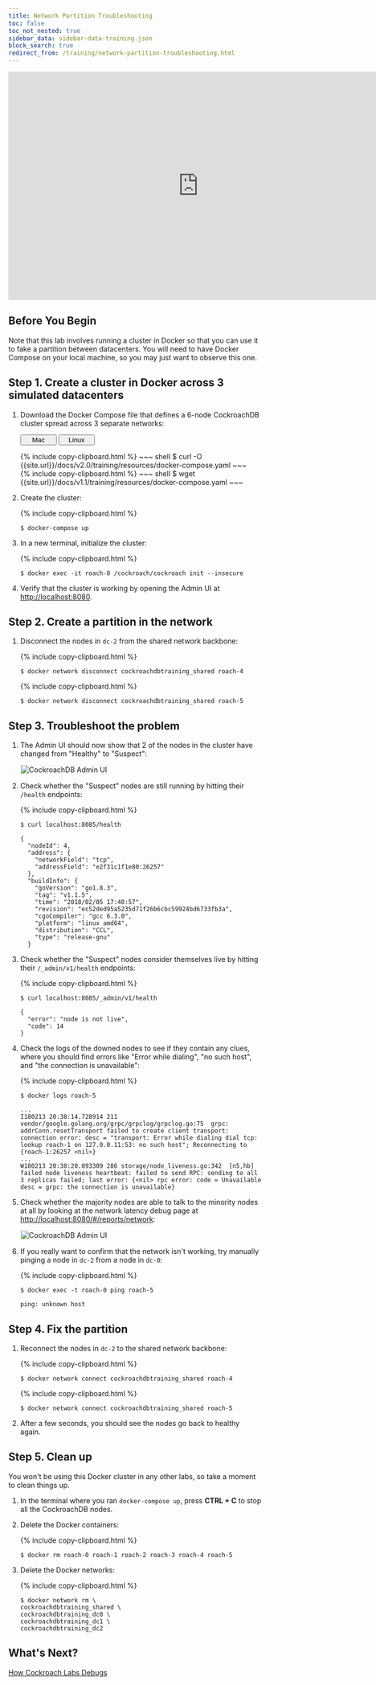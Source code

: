 ```yaml
---
title: Network Partition Troubleshooting
toc: false
toc_not_nested: true
sidebar_data: sidebar-data-training.json
block_search: true
redirect_from: /training/network-partition-troubleshooting.html
---
```


<iframe src="https://docs.google.com/presentation/d/e/2PACX-1vRGqsJXtK3qaCx7c5DC7R17ngFgsBPUGDUC1saTsLwlhaS8UAZN9_deuWHH0IvG97Pk9ahMhGktR42n/embed?start=false&loop=false" frameborder="0" width="756" height="454" allowfullscreen="true" mozallowfullscreen="true" webkitallowfullscreen="true"></iframe>

<style>
  #toc ul:before {
    content: "Hands-on Lab"
  }
</style>
<div id="toc"></div>

## Before You Begin

Note that this lab involves running a cluster in Docker so that you can use it to fake a partition between datacenters. You will need to have Docker Compose on your local machine, so you may just want to observe this one.

## Step 1. Create a cluster in Docker across 3 simulated datacenters

1. Download the Docker Compose file that defines a 6-node CockroachDB cluster spread across 3 separate networks:

    <div class="filters clearfix">
      <button style="width: 15%" class="filter-button" data-scope="mac">Mac</button>
      <button style="width: 15%" class="filter-button" data-scope="linux">Linux</button>
    </div>
    <p></p>

    <div class="filter-content" markdown="1" data-scope="mac">
    {% include copy-clipboard.html %}
    ~~~ shell
    $ curl -O {{site.url}}/docs/v2.0/training/resources/docker-compose.yaml
    ~~~
    </div>

    <div class="filter-content" markdown="1" data-scope="linux">
    {% include copy-clipboard.html %}
    ~~~ shell
    $ wget {{site.url}}/docs/v1.1/training/resources/docker-compose.yaml
    ~~~
    </div>

2. Create the cluster:

    {% include copy-clipboard.html %}
    ~~~ shell
    $ docker-compose up
    ~~~~

3. In a new terminal, initialize the cluster:

    {% include copy-clipboard.html %}
    ~~~ shell
    $ docker exec -it roach-0 /cockroach/cockroach init --insecure
    ~~~~

4. Verify that the cluster is working by opening the Admin UI at <a href="http://localhost:8080" data-proofer-ignore>http://localhost:8080</a>.

## Step 2. Create a partition in the network

1. Disconnect the nodes in `dc-2` from the shared network backbone:

    {% include copy-clipboard.html %}
    ~~~ shell
    $ docker network disconnect cockroachdbtraining_shared roach-4
    ~~~~

    {% include copy-clipboard.html %}
    ~~~ shell
    $ docker network disconnect cockroachdbtraining_shared roach-5
    ~~~~

## Step 3. Troubleshoot the problem

1. The Admin UI should now show that 2 of the nodes in the cluster have changed from "Healthy" to "Suspect":

    <img src="{{ 'images/v2.0/training-22.png' | relative_url }}" alt="CockroachDB Admin UI" style="border:1px solid #eee;max-width:100%" />

2. Check whether the "Suspect" nodes are still running by hitting their `/health` endpoints:

    {% include copy-clipboard.html %}
    ~~~ shell
    $ curl localhost:8085/health
    ~~~~

    ~~~
    {
      "nodeId": 4,
      "address": {
        "networkField": "tcp",
        "addressField": "e2f31c1f1e80:26257"
      },
      "buildInfo": {
        "goVersion": "go1.8.3",
        "tag": "v1.1.5",
        "time": "2018/02/05 17:40:57",
        "revision": "ec52ded95a5235d71f26b6cbc59924bd6733fb3a",
        "cgoCompiler": "gcc 6.3.0",
        "platform": "linux amd64",
        "distribution": "CCL",
        "type": "release-gnu"
      }
    ~~~

3. Check whether the "Suspect" nodes consider themselves live by hitting their `/_admin/v1/health` endpoints:

    {% include copy-clipboard.html %}
    ~~~ shell
    $ curl localhost:8085/_admin/v1/health
    ~~~~

    ~~~
    {
      "error": "node is not live",
      "code": 14
    }
    ~~~

4. Check the logs of the downed nodes to see if they contain any clues, where you should find errors like "Error while dialing", "no such host", and "the connection is unavailable":

    {% include copy-clipboard.html %}
    ~~~ shell
    $ docker logs roach-5
    ~~~~

    ~~~
    ...
    I180213 20:38:14.728914 211 vendor/google.golang.org/grpc/grpclog/grpclog.go:75  grpc: addrConn.resetTransport failed to create client transport: connection error: desc = "transport: Error while dialing dial tcp: lookup roach-1 on 127.0.0.11:53: no such host"; Reconnecting to {roach-1:26257 <nil>}
    ...
    W180213 20:38:20.093309 286 storage/node_liveness.go:342  [n5,hb] failed node liveness heartbeat: failed to send RPC: sending to all 3 replicas failed; last error: {<nil> rpc error: code = Unavailable desc = grpc: the connection is unavailable}
    ~~~

5. Check whether the majority nodes are able to talk to the minority nodes at all by looking at the network latency debug page at <a href="http://localhost:8080/#/reports/network" data-proofer-ignore>http://localhost:8080/#/reports/network</a>:

    <img src="{{ 'images/v2.0/training-23.png' | relative_url }}" alt="CockroachDB Admin UI" style="border:1px solid #eee;max-width:100%" />

6. If you really want to confirm that the network isn't working, try manually pinging a node in `dc-2` from a node in `dc-0`:

    {% include copy-clipboard.html %}
    ~~~ shell
    $ docker exec -t roach-0 ping roach-5
    ~~~~

    ~~~
    ping: unknown host
    ~~~

## Step 4. Fix the partition

1. Reconnect the nodes in `dc-2` to the shared network backbone:

    {% include copy-clipboard.html %}
    ~~~ shell
    $ docker network connect cockroachdbtraining_shared roach-4
    ~~~~

    {% include copy-clipboard.html %}
    ~~~ shell
    $ docker network connect cockroachdbtraining_shared roach-5
    ~~~~

2. After a few seconds, you should see the nodes go back to healthy again.

## Step 5. Clean up

You won't be using this Docker cluster in any other labs, so take a moment to clean things up.

1. In the terminal where you ran `docker-compose up`, press **CTRL + C** to stop all the CockroachDB nodes.

2. Delete the Docker containers:

    {% include copy-clipboard.html %}
    ~~~ shell
    $ docker rm roach-0 roach-1 roach-2 roach-3 roach-4 roach-5
    ~~~

3. Delete the Docker networks:

    {% include copy-clipboard.html %}
    ~~~ shell
    $ docker network rm \
    cockroachdbtraining_shared \
    cockroachdbtraining_dc0 \
    cockroachdbtraining_dc1 \
    cockroachdbtraining_dc2
    ~~~

## What's Next?

[How Cockroach Labs Debugs](how-cockroach-labs-debugs.html)
